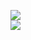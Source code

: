 [![](https://img.shields.io/badge/Made%20With-Github%20Spray-lightgrey.svg?style=for-the-badge&logo=github)](https://github.com/Annihil/github-spray#11207)  
[![](https://i.imgur.com/2DrTn0Z.gif)](https://github.com/Annihil/github-spray)